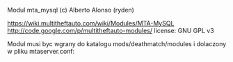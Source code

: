 Modul mta_mysql (c) Alberto Alonso (ryden)

https://wiki.multitheftauto.com/wiki/Modules/MTA-MySQL
http://code.google.com/p/multitheftauto-modules/
license: GNU GPL v3

Modul musi byc wgrany do katalogu mods/deathmatch/modules i dolaczony w pliku mtaserver.conf:

<module src="mta_mysql.so" />